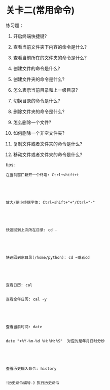 # 关卡二\(常用命令\)

练习题：

1. 开启终端快捷键?

2. 查看当前文件夹下内容的命令是什么?

3. 查看当前所在的文件夹的命令是什么?

4. 创建文件的命令是什么?

5. 创建文件夹的命令是什么?

6. 怎么表示当前目录和上一级目录?

7. 切换目录的命令是什么?

8. 删除文件夹的命令是什么?

9. 怎么删除一个文件?

10. 如何删除一个非空文件夹?

11. 复制文件或者文件夹的命令是什么?

12. 移动文件或者文件夹的命令是什么?

tips:

```
在当前窗口新开一个终端: Ctrl+shift+t


​


放大/缩小终端字体: Ctrl+shift+"+"/Ctrl+"-"


​


快速回到上次所在目录: cd -


​


快速回到家目录(/home/python): cd ~或者cd


​


查看日历: cal


查看全年日历: cal -y


​


查看当前时间: date


date "+%Y-%m-%d %H:%M:%S"  对应的是年月日时分秒


​


查看历史输入命令: history


!历史命令编号-》执行历史命令
```



